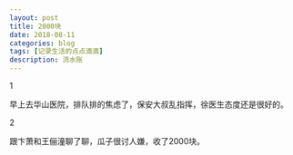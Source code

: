 ```yaml
---
layout: post
title: 2000块
date: 2018-08-11
categories: blog
tags: [记录生活的点点滴滴]
description: 流水账
---
```


1 

早上去华山医院，排队排的焦虑了，保安大叔乱指挥，徐医生态度还是很好的。

2

跟卞萧和王俪潼聊了聊，瓜子很讨人嫌，收了2000块。
